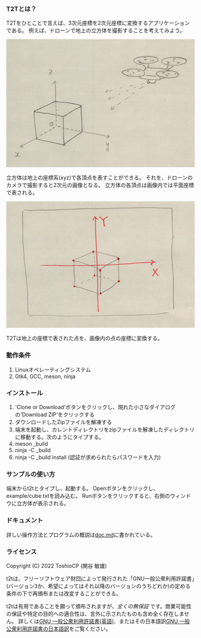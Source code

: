 ### T2Tとは？

T2Tをひとことで言えば、3次元座標を2次元座標に変換するアプリケーションである。
例えば、ドローンで地上の立方体を撮影することを考えてみよう。

![cube and drone](cube_drone.jpg)

立方体は地上の座標系(xyz)で各頂点を表すことができる。
それを、ドローンのカメラで撮影すると2次元の画像となる。
立方体の各頂点は画像内では平面座標で表される。

![image in the drone](image_drone.jpg)

T2Tは地上の座標で表された点を、画像内の点の座標に変換する。

### 動作条件

1. Linuxオペレーティングシステム
2. Gtk4, GCC, meson, ninja

### インストール

1. 'Clone or Download'ボタンをクリックし、現れた小さなダイアログの'Download ZIP'をクリックする
2. ダウンロードしたZipファイルを解凍する
3. 端末を起動し、カレントディレクトリをzipファイルを解凍したディレクトリに移動する。次のようにタイプする。
4. meson _build
5. ninja -C _build
6. ninja -C _build install (認証が求められたらパスワードを入力)

### サンプルの使い方

端末からt2tとタイプし、起動する。
Openボタンをクリックし、example/cube.txtを読み込む。
Runボタンをクリックすると、右側のウィンドウに立方体が表示される。

### ドキュメント

詳しい操作方法とプログラムの概説は[doc.md](doc.md)に書かれている。

### ライセンス

Copyright (C) 2022  ToshioCP (関谷 敏雄)

t2tは、フリーソフトウェア財団によって発行された「GNU一般公衆利用許諾書」(バージョン3か、希望によってはそれ以降のバージョンのうちどれか)の定める条件の下で再頒布または改変することができる。

t2tは有用であることを願って頒布されますが、*全くの無保証* です。商業可能性の保証や特定の目的への適合性は、言外に示されたものも含め全く存在しません。
詳しくは[GNU 一般公衆利用許諾書(英語)](https://www.gnu.org/licenses/gpl-3.0.en.html)、またはその日本語訳[GNU 一般公衆利用許諾書の日本語訳](https://gpl.mhatta.org/gpl.ja.html)をご覧ください。

